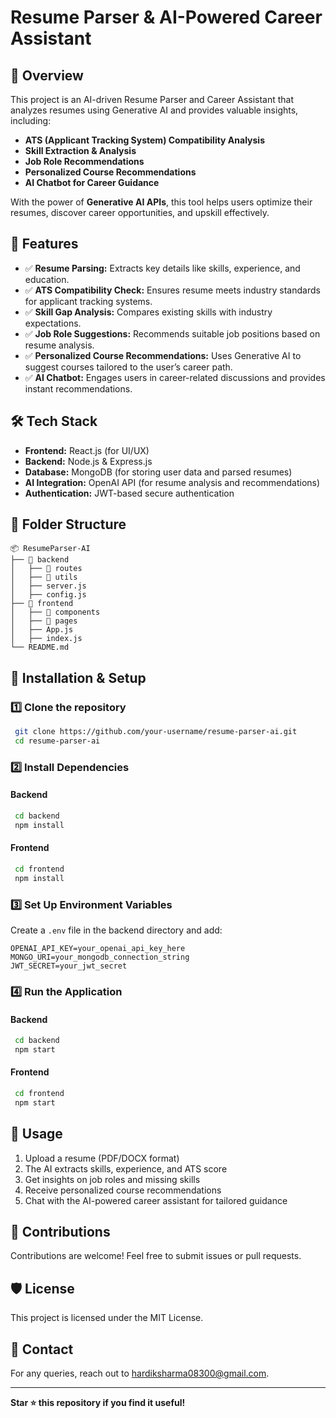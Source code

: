 # Resume Parser & AI-Powered Career Assistant

## 📌 Overview
This project is an AI-driven Resume Parser and Career Assistant that analyzes resumes using Generative AI and provides valuable insights, including:
- **ATS (Applicant Tracking System) Compatibility Analysis**
- **Skill Extraction & Analysis**
- **Job Role Recommendations**
- **Personalized Course Recommendations**
- **AI Chatbot for Career Guidance**

With the power of **Generative AI APIs**, this tool helps users optimize their resumes, discover career opportunities, and upskill effectively.

## 🚀 Features
- ✅ **Resume Parsing:** Extracts key details like skills, experience, and education.
- ✅ **ATS Compatibility Check:** Ensures resume meets industry standards for applicant tracking systems.
- ✅ **Skill Gap Analysis:** Compares existing skills with industry expectations.
- ✅ **Job Role Suggestions:** Recommends suitable job positions based on resume analysis.
- ✅ **Personalized Course Recommendations:** Uses Generative AI to suggest courses tailored to the user’s career path.
- ✅ **AI Chatbot:** Engages users in career-related discussions and provides instant recommendations.

## 🛠️ Tech Stack
- **Frontend:** React.js (for UI/UX)
- **Backend:** Node.js & Express.js
- **Database:** MongoDB (for storing user data and parsed resumes)
- **AI Integration:** OpenAI API (for resume analysis and recommendations)
- **Authentication:** JWT-based secure authentication

## 📂 Folder Structure
```
📦 ResumeParser-AI
├── 📂 backend
│   ├── 📂 routes
│   ├── 📂 utils
│   ├── server.js
│   ├── config.js
├── 📂 frontend
│   ├── 📂 components
│   ├── 📂 pages
│   ├── App.js
│   ├── index.js
└── README.md
```

## 🔧 Installation & Setup
### 1️⃣ Clone the repository
```sh
 git clone https://github.com/your-username/resume-parser-ai.git
 cd resume-parser-ai
```

### 2️⃣ Install Dependencies
#### Backend
```sh
 cd backend
 npm install
```
#### Frontend
```sh
 cd frontend
 npm install
```

### 3️⃣ Set Up Environment Variables
Create a `.env` file in the backend directory and add:
```
OPENAI_API_KEY=your_openai_api_key_here
MONGO_URI=your_mongodb_connection_string
JWT_SECRET=your_jwt_secret
```

### 4️⃣ Run the Application
#### Backend
```sh
 cd backend
 npm start
```
#### Frontend
```sh
 cd frontend
 npm start
```

## 📜 Usage
1. Upload a resume (PDF/DOCX format)
2. The AI extracts skills, experience, and ATS score
3. Get insights on job roles and missing skills
4. Receive personalized course recommendations
5. Chat with the AI-powered career assistant for tailored guidance

## 🤝 Contributions
Contributions are welcome! Feel free to submit issues or pull requests.

## 🛡️ License
This project is licensed under the MIT License.

## 📧 Contact
For any queries, reach out to hardiksharma08300@gmail.com.

---
**Star ⭐ this repository if you find it useful!**

